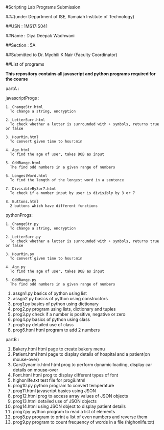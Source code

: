 #Scripting Lab Programs Submission

###(under Department of ISE, Ramaiah Institute of Technology)

##USN : 1MS17IS041

##Name : Diya Deepak Wadhwani

##Section : 5A

##Submitted to Dr. Mydhili K Nair (Faculty Coordinator)

##List of programs
</span>

**This repository contains all javascript and python programs required for the course**

partA :

  javascriptProgs :
  
    1. ChangeStr.html
      To change a string, encryption
      
    2. LetterSurr.html
      To check whether a letter is surrounded with + symbols, returns true or false
    
    3. HourMin.html
      To convert given time to hour:min
    
    4. Age.html
      To find the age of user, takes DOB as input
    
    5. OddRange.html
      The find odd numbers in a given range of numbers
    
    6. LongestWord.html
      To find the length of the longest word in a sentence
    
    7. DivisibleBy3or7.html
      To check if a number input by user is divisibly by 3 or 7
    
    8. Buttons.html
      2 buttons which have different functions
  
  pythonProgs:
    
    1. ChangeStr.py
      To change a string, encryption
    
    2. LetterSurr.py
      To check whether a letter is surrounded with + symbols, returns true or false
    
    3. HourMin.py
      To convert given time to hour:min
    
    4. Age.py
      To find the age of user, takes DOB as input
    
    5. OddRange.py
      The find odd numbers in a given range of numbers
  
  1. assgn1.py
    basics of python using list
  2. assgn2.py
    basics of python using constructors
  3. prog1.py
    basics of python using dictionary
  4. prog2.py
    program using lists, dictionary and tuples
  5. prog3.py
    check if a number is positive, negative or zero
  6. prog4.py
    basics of python using class
  7. prog5.py
    detailed use of class
  8. prog6.html
    html program to add 2 numbers

partB :

  1. Bakery.html
    html page to create bakery menu
  2. Patient.html
    html page to display details of hospital and a patient(on mouse-over)
  3. CarsDynamic.html
    html prog to perform dynamic loading, display car details on mouse-over
  4. Font.html
    html prog to display different types of font
  5. highonlife.txt
    test file for prog9.html
  6. prog10.py
    python program to convert temperature
  7. prog11.html
    javascript basics using JSON
  8. prog12.html
    prog to access array values of JSON objects
  9. prog13.html
    detailed use of JSON objects
  10. prog14.html
    using JSON object to display patient details
  11. prog7.py
    python program to read a list of elements
  12. prog8.py
    program to print a list of even numbers and reverse them
  13. prog9.py
    program to count frequency of words in a file (highonlife.txt)
    
